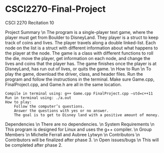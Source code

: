 # CSCI2270-Final-Project
CSCI 2270 Recitation 10

Project Summary \n 
	The program is a single-player text game, where the player must get from
	Boulder to DisneyLand. They player is a struct to keep track of coins and lives. 
	The player travels along a double linked-list. Each node on the list is a struct
	with different information about what happens to the player at the node.
	The game is a class with different functions to roll the die, move the player, get
	information on each node, and change the lives and coins that the player has. The game
	finishes once the player is at DisneyLand, has run out of lives, or quits the game. \n
How to Run \n
	To play the game, download the driver, class, and header files. Run the program and
	follow the instructions in the terminal. 
	Make sure Game.cpp, FinalProject.cpp, and Game.h are all in the same location.

	Compile in terminal using: g++ Game.cpp FinalProject.cpp –std=c++11
	Run in terminal using: ./a.out
	How to play:
		Follow the computer’s questions.
		Answer the questions with yes or no answer.
		The goal is to get to Disney land with a positive amount of money.

Dependencies \n
	There are no dependencies. \n
System Requirements \n
	This program is designed for Linux and uses the g++ compiler. \n
Group Members \n
	Michelle Ferrall and Aubree Lytwyn \n
Contributors \n
	Contributors will be finalized after phase 3. \n
Open issues/bugs \n
	This will be completed after phase 2. 


